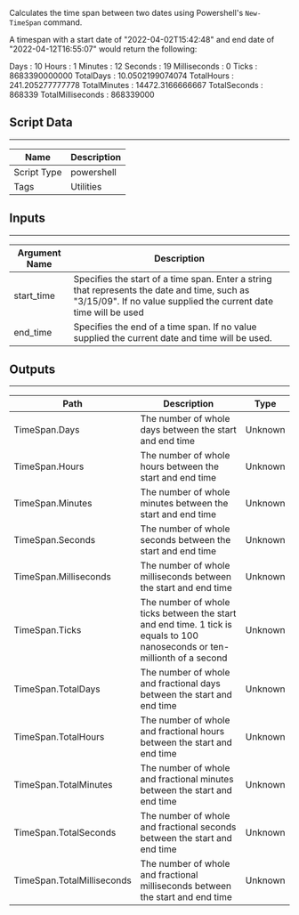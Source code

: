 Calculates the time span between two dates using Powershell's `New-TimeSpan` command.

A timespan with a start date of "2022-04-02T15:42:48" and end date of "2022-04-12T16:55:07" would return the following:

Days                          : 10
Hours                        : 1
Minutes                    : 12
Seconds                   : 19
Milliseconds           : 0
Ticks                          : 8683390000000
TotalDays                : 10.0502199074074
TotalHours              : 241.205277777778
TotalMinutes          : 14472.3166666667
TotalSeconds         : 868339
TotalMilliseconds : 868339000

## Script Data

---

| **Name** | **Description** |
| --- | --- |
| Script Type | powershell |
| Tags | Utilities |

## Inputs

---

| **Argument Name** | **Description** |
| --- | --- |
| start_time | Specifies the start of a time span. Enter a string that represents the date and time, such as "3/15/09". If no value supplied the current date time will be used |
| end_time | Specifies the end of a time span. If no value supplied the current date and time will be used. |

## Outputs

---

| **Path** | **Description** | **Type** |
| --- | --- | --- |
| TimeSpan.Days | The number of whole days between the start and end time | Unknown |
| TimeSpan.Hours | The number of whole hours between the start and end time | Unknown |
| TimeSpan.Minutes | The number of whole minutes between the start and end time | Unknown |
| TimeSpan.Seconds | The number of whole seconds between the start and end time | Unknown |
| TimeSpan.Milliseconds | The number of whole milliseconds between the start and end time | Unknown |
| TimeSpan.Ticks | The number of whole ticks between the start and end time. 1 tick is equals to 100 nanoseconds or ten-millionth of a second | Unknown |
| TimeSpan.TotalDays | The number of whole and fractional days between the start and end time | Unknown |
| TimeSpan.TotalHours | The number of whole and fractional hours between the start and end time | Unknown |
| TimeSpan.TotalMinutes | The number of whole and fractional minutes between the start and end time | Unknown |
| TimeSpan.TotalSeconds | The number of whole and fractional seconds between the start and end time | Unknown |
| TimeSpan.TotalMilliseconds | The number of whole and fractional milliseconds between the start and end time | Unknown |
